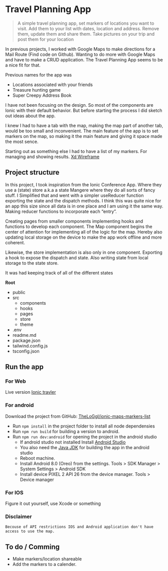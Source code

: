 # Travel Planning App

> A simple travel planning app, set markers of locations you want to visit. Add them to your list with dates, location and address. Remove them, update them and share them. Take pictures on your trip and post them for your location

In previous projects, I worked with Google Maps to make directions for a Mail Route (Find code on Github). Wanting to do more with Google Maps and have to make a CRUD application. The Travel Planning App seems to be a nice fit for that.

Previous names for the app was

- Locations associated with your friends
- Treasure hunting game
- Super Creepy Address Book

I have not been focusing on the design. So most of the components are Ionic with their default behavior. But before starting the process I did sketch out ideas about the app.

I knew I had to have a tab with the map, making the map part of another tab, would be too small and inconvenient. The main feature of the app is to set markers on the map, so making it the main feature and giving it space made the most sence.

Starting out as something else I had to have a list of my markers. For managing and showing results.
[Xd Wireframe](https://xd.adobe.com/view/d66b11ca-a67b-48e6-aa09-38fe9b00422b-8338/)

## Project structure

In this project, I took inspiration from the Ionic Conference App. Where they use a (state) store a.k.a a state Mangere where they do all sorts of fancy stuff. I Simplified that and went with a simpler useReducer function exporting the state and the dispatch methods.
I think this was quite nice for an app this size since all data is in one place and I am using it the same way. Making reducer functions to incorporate each “entry”.

Creating pages from smaller components implementing hooks and functions to develop each component. The Map component begins the center of attention for implementing all of the logic for the map. Hereby also updating local storage on the device to make the app work offline and more coherent.

Likewise, the store implementation is also only in one component. Exporting a hook to expose the dispatch and state. Also writing state from local storage to the state store.

It was had keeping track of all of the different states

**Root**

- public
- src
  - components
  - hooks
  - pages
  - store
  - theme
- .env
- readme.md
- package.json
- tailwind.config.js
- tsconfig.json

## Run the app

### For Web

Live version [Ionic travler](https://ionic-travler.lasseaakjaer.com/)

### For android

Download the project from GitHub: [TheLoGgI/ionic-maps-markers-list](https://github.com/TheLoGgI/ionic-maps-markers-list)

- Run `npm install` in the project folder to install all node dependensies
- Run `npm run build` for building a version to android.
- Run `npm run dev:android` for opening the project in the android studio
  - If android studio not installed Install [Android Studio](https://developer.android.com/studio/install)
  - You also need the [Java JDK](https://www.oracle.com/java/technologies/downloads/) for building the app in the android studio
  - Reboot machine.
  - Install Android 8.0 (Oreo) from the settings. Tools > SDK Manager > System Settings > Android SDK
  - Install device PIXEL 2 API 26 from the device manager. Tools > Device manager

### For IOS

Figure it out yourself, use Xcode or something

### Disclaimer

    Becouse of API restrictions IOS and Android application don't have access to use the map.

## To do / Comming

- Make markers/location shareable
- Add the markers to a calender.
